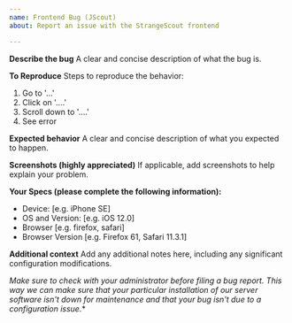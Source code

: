 ```yaml
---
name: Frontend Bug (JScout)
about: Report an issue with the StrangeScout frontend

---
```


**Describe the bug**
A clear and concise description of what the bug is.

**To Reproduce**
Steps to reproduce the behavior:
1. Go to '...'
2. Click on '....'
3. Scroll down to '....'
4. See error

**Expected behavior**
A clear and concise description of what you expected to happen.

**Screenshots (highly appreciated)**
If applicable, add screenshots to help explain your problem.

**Your Specs (please complete the following information):**
 - Device: [e.g. iPhone SE]
 - OS and Version: [e.g. iOS 12.0]
 - Browser [e.g. firefox, safari]
 - Browser Version [e.g. Firefox 61, Safari 11.3.1]

**Additional context**
Add any additional notes here, including any significant configuration modifications.

*Make sure to check with your administrator before filing a bug report. This way we can make sure that your particular installation of our server software isn't down for maintenance and that your bug isn't due to a configuration issue.**
